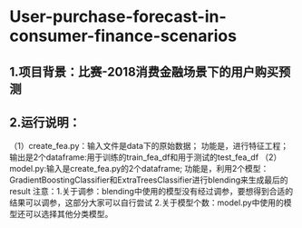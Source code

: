 # User-purchase-forecast-in-consumer-finance-scenarios
## 1.项目背景：比赛-2018消费金融场景下的用户购买预测
## 2.运行说明：
（1）create_fea.py：输入文件是data下的原始数据；
                功能是，进行特征工程；
                 输出是2个dataframe:用于训练的train_fea_df和用于测试的test_fea_df
（2） model.py:输入是create_fea.py的2个dataframe;
           功能是，利用2个模型：GradientBoostingClassifier和ExtraTreesClassifier进行blending来生成最后的result
注意：1.关于调参：blending中使用的模型没有经过调参，要想得到合适的结果可以调参，这部分大家可以自行尝试
      2.关于模型个数：model.py中使用的模型还可以选择其他分类模型。

